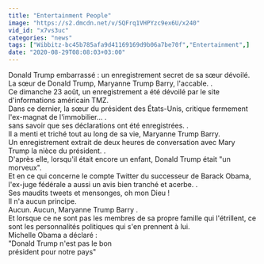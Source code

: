 ```yaml
---
title: "Entertainment People"
image: "https://s2.dmcdn.net/v/SQFrq1VHPYzc9ex6U/x240"
vid_id: "x7vs3uc"
categories: "news"
tags: ["Wibbitz-bc45b785afa9d41169169d9b06a7be70f","Entertainment",]
date: "2020-08-29T08:08:03+03:00"
---
```

Donald Trump embarrassé : un enregistrement secret de sa sœur dévoilé.  <br>La sœur de Donald Trump, Maryanne Trump Barry, l'accable. .  <br>Ce dimanche 23 août, un enregistrement a été dévoilé par le site d'informations américain TMZ.  <br>Dans ce dernier, la sœur du président des États-Unis, critique fermement l'ex-magnat de l'immobilier... .  <br>sans savoir que ses déclarations ont été enregistrées. .  <br>Il a menti et triché tout au long de sa vie, Maryanne Trump Barry.  <br>Un enregistrement extrait de deux heures de conversation avec Mary Trump la nièce du président. .  <br>D'après elle, lorsqu'il était encore un enfant, Donald Trump était &quot;un morveux&quot;.  <br>Et en ce qui concerne le compte Twitter du successeur de Barack Obama, l'ex-juge fédérale a aussi un avis bien tranché et acerbe. .  <br>Ses maudits tweets et mensonges, oh mon Dieu !   <br>Il n'a aucun principe.   <br>Aucun. Aucun, Maryanne Trump Barry .  <br>Et lorsque ce ne sont pas les membres de sa propre famille qui l'étrillent, ce sont les personnalités politiques qui s'en prennent à lui.  <br>Michelle Obama a déclaré :   <br>&quot;Donald Trump n'est pas le bon   <br>président pour notre pays&quot;
